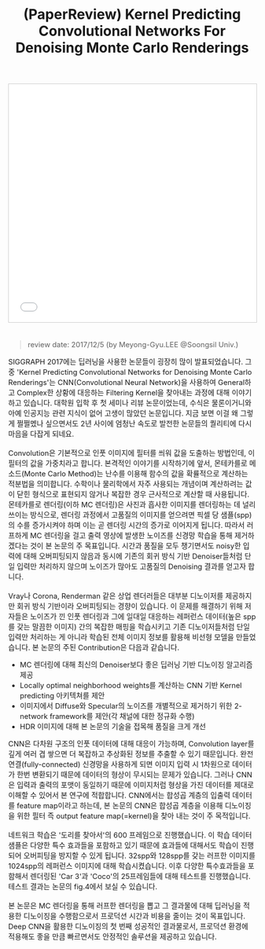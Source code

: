 ﻿---
title: "(PaperReview) Kernel Predicting Convolutional Networks For Denoising Monte Carlo Renderings"
tags: 
  - Deep Learning
  - Realtime 3D Rendering
  - Paper Review
categories:
  - PaperReview
toc: false
author_profile: false
comments: 
  provider: "disqus"
  disqus:
    shortname: "https-brstar96-github-io"
use_math: true
header:
  teaser: /assets/Images/paper-reviewkernel-predictingconvolutionalnetworksfordenoisingmontecarlorenderings-1-638.jpg
---
<center>
<iframe src="//www.slideshare.net/slideshow/embed_code/key/Fybg7X1zg3p5Tq" width="595" height="485" frameborder="0" marginwidth="0" marginheight="0" scrolling="no" style="border:1px solid #CCC; border-width:1px; margin-bottom:5px; max-width: 100%;" allowfullscreen> </iframe></center><br>

<Blockquote><span style="font-size:11pt">review date: 2017/12/5 (by Meyong-Gyu.LEE @Soongsil Univ.)</span></Blockquote>

<span style="font-size:11pt">
SIGGRAPH 2017에는 딥러닝을 사용한 논문들이 굉장히 많이 발표되었습니다. 그중 'Kernel Predicting Convolutional Networks for Denoising Monte Carlo Renderings'는 CNN(Convolutional Neural Network)을 사용하여 General하고 Complex한 상황에 대응하는 Filtering Kernel을 찾아내는 과정에 대해 이야기하고 있습니다. 대학원 입학 후 첫 세미나 리뷰 논문이었는데, 수식은 물론이거니와 아예 인공지능 관련 지식이 없어 고생이 많았던 논문입니다. 지금 보면 이걸 왜 그렇게 쩔쩔멨나 싶으면서도 2년 사이에 엄청난 속도로 발전한 논문들의 퀄리티에 다시 마음을 다잡게 되네요.<br><br>
Convolution은 기본적으로 인풋 이미지에 필터를 씌워 값을 도출하는 방법인데, 이 필터의 값을 가중치라고 합니다. 본격적인 이야기를 시작하기에 앞서, 몬테카를로 메소드(Monte Carlo Method)는 난수를 이용해 함수의 값을 확률적으로 계산하는 적분법을 의미합니다. 수학이나 물리학에서 자주 사용되는 개념이며 계산하려는 값이 닫힌 형식으로 표현되지 않거나 복잡한 경우 근사적으로 계산할 때 사용됩니다. 몬테카를로 렌더링(이하 MC 렌더링)은 사진과 흡사한 이미지를 렌더링하는 데 널리 쓰이는 방식으로, 렌더링 과정에서 고품질의 이미지를 얻으려면 픽셀 당 샘플(spp)의 수를 증가시켜야 하며 이는 곧 렌더링 시간의 증가로 이어지게 됩니다. 따라서 러프하게 MC 렌더링을 걸고 출력 영상에 발생한 노이즈를 신경망 학습을 통해 제거하겠다는 것이 본 논문의 주 목표입니다. 시간과 품질을 모두 챙기면서도 noisy한 입력에 대해 오버피팅되지 않음과 동시에 기존의 회귀 방식 기반 Denoiser들처럼 단일 입력만 처리하지 않으며 노이즈가 많아도 고품질의 Denoising 결과를 얻고자 합니다. <br><br>
Vray나 Corona, Renderman 같은 상업 렌더러들은 대부분 디노이저를 제공하지만 회귀 방식 기반이라 오버피팅되는 경향이 있습니다. 이 문제를 해결하기 위해 저자들은 노이즈가 낀 인풋 렌더링과 그에 일대일 대응하는 레퍼런스 데이터(높은 spp를 갖는 말끔한 이미지) 간의 복잡한 매핑을 학습시키고 기존 디노이저들처럼 단일 입력만 처리하는 게 아니라 학습된 전체 이미지 정보를 활용해 비선형 모델을 만들었습니다. 본 논문의 주된 Contribution은 다음과 같습니다. <br>
</span>

- <span style="font-size:11pt">MC 렌더링에 대해 최신의 Denoiser보다 좋은 딥러닝 기반 디노이징 알고리즘 제공</span>
- <span style="font-size:11pt">Locally optimal neighborhood weights를 계산하는 CNN 기반 Kernel predicting 아키텍쳐를 제안</span>
- <span style="font-size:11pt">이미지에서 Diffuse와 Specular의 노이즈를 개별적으로 제거하기 위한 2-network framework를 제안(각 채널에 대한 정규화 수행)</span>
- <span style="font-size:11pt">HDR 이미지에 대해 본 논문의 기술을 접목해 품질을 크게 개선</span>

<span style="font-size:11pt">
CNN은 다차원 구조의 인풋 데이터에 대해 대응이 가능하며, Convolution layer를 깊게 여러 겹 쌓으면 더 복잡하고 추상화된 정보를 추출할 수 있기 때문입니다. 완전연결(fully-connected) 신경망을 사용하게 되면 이미지 입력 시 1차원으로 데이터가 한번 변환되기 때문에 데이터의 형상이 무시되는 문제가 있습니다. 그러나 CNN은 입력과 출력의 포맷이 동일하기 때문에 이미지처럼 형상을 가진 데이터를 제대로 이해할 수 있어서 본 연구에 적합합니다. CNN에서는 합성곱 계층의 입출력 데이터를 feature map이라고 하는데, 본 논문의 CNN은 합성곱 계층을 이용해 디노이징을 위한 필터 즉 output feature map(=kernel)을 찾아 내는 것이 주 목적입니다.<br><br>
네트워크 학습은 '도리를 찾아서'의 600 프레임으로 진행했습니다. 이 학습 데이터 샘플은 다양한 특수 효과들을 포함하고 있기 때문에 효과들에 대해서도 학습이 진행되어 오버피팅을 방지할 수 있게 됩니다. 32spp와 128spp를 갖는 러프한 이미지를 1024spp의 레퍼런스 이미지에 대해 학습시켰습니다. 이후 다양한 특수효과들을 포함해서 렌더링된 'Car 3'과 'Coco'의 25프레임들에 대해 테스트를 진행했습니다. 테스트 결과는 논문의 fig.4에서 보실 수 있습니다. <br><br>
본 논문은 MC 렌더링을 통해 러프한 렌더링을 뽑고 그 결과물에 대해 딥러닝을 적용한 디노이징을 수행함으로서 프로덕션 시간과 비용을 줄이는 것이 목표입니다. Deep CNN을 활용한 디노이징의 첫 번째 성공적인 결과물로서, 프로덕션 환경에 적용해도 좋을 만큼 빠르면서도 안정적인 솔루션을 제공하고 있습니다.<br> 
</span> 